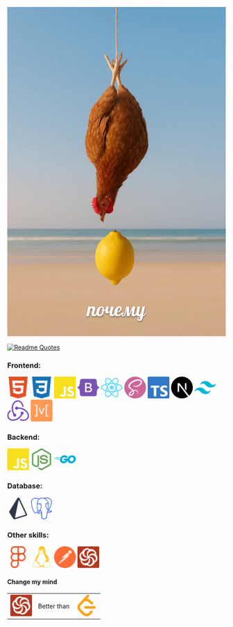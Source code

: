 <p align="center">
  <img src="./assets/Pochemy.jpg"/>
</p>

[![Readme Quotes](https://quotes-github-readme.vercel.app/api?quote=If+it’s+not+fun,+you’re+not+doing+it+right.&author=Bob+Basso&theme=catppuccin_mocha)](https://github.com/piyushsuthar/github-readme-quotes)

### Frontend:

<p>
  <img src="./assets/Frontend/html5-color.svg" width="50"/>
  <img src="./assets/Frontend/css3-color.svg" width="50"/>
  <img src="./assets/Frontend/javascript-color.svg" width="50"/>
  <img src="./assets/Frontend/bootstrap-color.svg" width="50"/>
  <img src="./assets/Frontend/react-color.svg" width="50"/>
  <img src="./assets/Frontend/sass-color.svg" width="50"/>
  <img src="./assets/Frontend/typescript-color.svg" width="50"/>
  <img src="./assets/Frontend/nextdotjs-color.svg" width="50"/>
  <img src="./assets/Frontend/tailwindcss-color.svg" width="50"/>
  <img src="./assets/Frontend/redux-color.svg" width="50"/>
  <img src="./assets/Frontend/mobx-color.svg" width="50"/>
</p>

### Backend:

<p>
  <img src="./assets/Backend/javascript-color.svg" width="50"/>
  <img src="./assets/Backend/nodedotjs-color.svg" width="50"/>
  <img src="./assets/Backend/go-color.svg" width="50"/>
</p>

### Database:

<p>
  <img src="./assets/Database/prisma-color.svg" width="50"/>
  <img src="./assets/Database/postgresql-color.svg" width="50"/>
</p>

### Other skills:

<p>
  <img src="./assets/Other/figma-color.svg" width="50"/>
  <img src="./assets/Other/linux-color.svg" width="50"/>
  <img src="./assets/Other/postman-color.svg" width="50"/>
  <img src="./assets/Other/codewars-color.svg" width="50"/>
</p>

#### Change my mind

<table>
  <tr>
    <td style="vertical-align: middle;"><img src="./assets/Other/codewars-color.svg" width="50"/></td>
    <td style="vertical-align: middle;"><p>Better than</p></td>
    <td style="vertical-align: middle;"><img src="./assets/Other/leetcode-color.svg" width="50"/></td>
  </tr>
</table>
